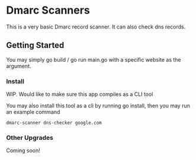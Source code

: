 # Dmarc Scanners
This is a very basic Dmarc record scanner. It can also check dns records.

## Getting Started
You may simply go build / go run main.go with a specific website as the argument. 

### Install
WIP. Would like to make sure this app compiles as a CLI tool

You may also install this tool as a cli by running go install, then you may run an example command 

```
dmarc-scanner dns-checker google.com
```

### Other Upgrades 
Coming soon!
